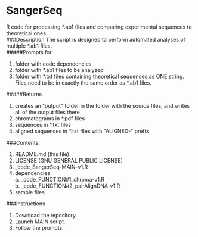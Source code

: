 # SangerSeq
R code for processing *.ab1 files and comparing experimental sequences to theoretical ones.  
###Description
The script is designed to perform automated analyses of multiple *.ab1 files.  
#####Prompts for:  
1. folder with code dependencies  
2. folder with *.ab1 files to be analyzed  
3. folder with *.txt files containing theoretical sequences as ONE string.  Files need to be in exactly the same order as *.ab1 files.

#####Returns   
1. creates an "output" folder in the folder with the source files, and writes all of the output files there
2. chromatograms in *.pdf files
3. sequences in *.txt files
4. aligned sequences in *.txt files with "ALIGNED-" prefix

###Contents:
1. README.md  (this file)
2. LICENSE  (GNU GENERAL PUBLIC LICENSE)
3. _code_SangerSeq-MAIN-v1.R
4. dependencies  
    a. _code_FUNCTION#1_chroma-v1.R  
    b. _code_FUNCTION#2_pairAlignDNA-v1.R  
5. sample files

###Instructions
1. Download the repository.
2. Launch MAIN script.
3. Follow the prompts. 
